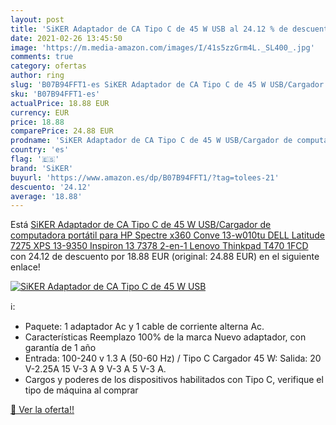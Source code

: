 ```yaml
---
layout: post
title: 'SiKER Adaptador de CA Tipo C de 45 W USB al 24.12 % de descuento'
date: 2021-02-26 13:45:50
image: 'https://m.media-amazon.com/images/I/41s5zzGrm4L._SL400_.jpg'
comments: true
category: ofertas
author: ring
slug: 'B07B94FFT1-es SiKER Adaptador de CA Tipo C de 45 W USB/Cargador de...'
sku: 'B07B94FFT1-es'
actualPrice: 18.88 EUR
currency: EUR
price: 18.88
comparePrice: 24.88 EUR
prodname: 'SiKER Adaptador de CA Tipo C de 45 W USB/Cargador de computadora portátil para HP Spectre x360 Conve 13-w010tu  DELL Latitude 7275 XPS 13-9350 Inspiron 13 7378 2-en-1  Lenovo Thinkpad T470  1FCD '
country: 'es'
flag: '🇪🇸'
brand: 'SiKER'
buyurl: 'https://www.amazon.es/dp/B07B94FFT1/?tag=tolees-21'
descuento: '24.12'
average: '18.88'
---
```


Está [SiKER Adaptador de CA Tipo C de 45 W USB/Cargador de computadora portátil para HP Spectre x360 Conve 13-w010tu  DELL Latitude 7275 XPS 13-9350 Inspiron 13 7378 2-en-1  Lenovo Thinkpad T470  1FCD ](https://www.amazon.es/dp/B07B94FFT1/?tag=tolees-21) con 24.12 de descuento por 18.88 EUR (original: 24.88 EUR) en el siguiente enlace!

[![SiKER Adaptador de CA Tipo C de 45 W USB](https://m.media-amazon.com/images/I/41s5zzGrm4L._SL400_.jpg)](https://www.amazon.es/dp/B07B94FFT1/?tag=tolees-21)

ℹ️:

- Paquete: 1 adaptador Ac y 1 cable de corriente alterna Ac.
- Características Reemplazo 100% de la marca Nuevo adaptador, con garantía de 1 año
- Entrada: 100-240 v 1.3 A (50-60 Hz) / Tipo C Cargador 45 W: Salida: 20 V-2.25A 15 V-3 A 9 V-3 A 5 V-3 A.
- Cargos y poderes de los dispositivos habilitados con Tipo C, verifique el tipo de máquina al comprar

[🛒 Ver la oferta!!](https://www.amazon.es/dp/B07B94FFT1/?tag=tolees-21)
